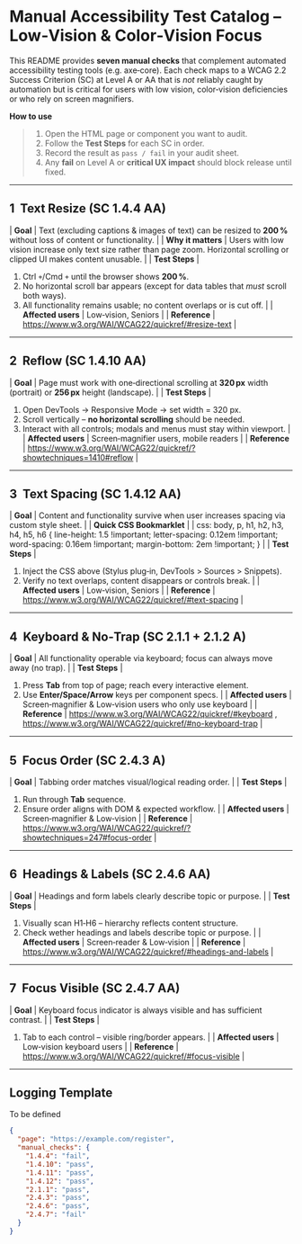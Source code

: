 # Manual Accessibility Test Catalog – Low‑Vision & Color‑Vision Focus

This README provides **seven manual checks** that complement automated accessibility testing tools (e.g. axe‑core). Each check maps to a WCAG 2.2 Success Criterion (SC) at Level A or AA that is *not* reliably caught by automation but is critical for users with low vision, color‑vision deficiencies or who rely on screen magnifiers.

**How to use**
> 1. Open the HTML page or component you want to audit.
> 2. Follow the **Test Steps** for each SC in order.
> 3. Record the result as `pass / fail` in your audit sheet. 
> 4. Any **fail** on Level A or **critical UX impact** should block release until fixed.

---

## 1  Text Resize (SC 1.4.4 AA)
| **Goal** | Text (excluding captions & images of text) can be resized to **200 %** without loss of content or functionality. |
| **Why it matters** | Users with low vision increase only text size rather than page zoom. Horizontal scrolling or clipped UI makes content unusable. |
| **Test Steps** | 
1. Ctrl `+`/Cmd `+` until the browser shows **200 %**.
2. No horizontal scroll bar appears (except for data tables that *must* scroll both ways).
3. All functionality remains usable; no content overlaps or is cut off. 
|
| **Affected users** | Low‑vision, Seniors |
| **Reference** | <https://www.w3.org/WAI/WCAG22/quickref/#resize-text> |

---

## 2  Reflow (SC 1.4.10 AA)
| **Goal** | Page must work with one‑directional scrolling at **320 px** width (portrait) or **256 px** height (landscape). |
| **Test Steps** | 
1. Open DevTools → Responsive Mode → set width = 320 px.
2. Scroll vertically – **no horizontal scrolling** should be needed.
3. Interact with all controls; modals and menus must stay within viewport. 
|
| **Affected users** | Screen‑magnifier users, mobile readers |
| **Reference** | <https://www.w3.org/WAI/WCAG22/quickref/?showtechniques=1410#reflow> |

---

## 3  Text Spacing (SC 1.4.12 AA)
| **Goal** | Content and functionality survive when user increases spacing via custom style sheet. |
| **Quick CSS Bookmarklet** |
| css:
body, p, h1, h2, h3, h4, h5, h6 {
  line-height: 1.5 !important;
  letter-spacing: 0.12em !important;
  word-spacing: 0.16em !important;
  margin-bottom: 2em !important;
}
|
| **Test Steps** | 
1. Inject the CSS above (Stylus plug‑in, DevTools > Sources > Snippets).
2. Verify no text overlaps, content disappears or controls break. 
|
| **Affected users** | Low‑vision, Seniors |
| **Reference** | <https://www.w3.org/WAI/WCAG22/quickref/#text-spacing> |

---

## 4  Keyboard & No‑Trap (SC 2.1.1 + 2.1.2 A)
| **Goal** | All functionality operable via keyboard; focus can always move away (no trap). |
| **Test Steps** | 
1. Press **Tab** from top of page; reach every interactive element.
2. Use **Enter/Space/Arrow** keys per component specs.
|
| **Affected users** | Screen‑magnifier & Low‑vision users who only use keyboard |
| **Reference** | <https://www.w3.org/WAI/WCAG22/quickref/#keyboard> , <https://www.w3.org/WAI/WCAG22/quickref/#no-keyboard-trap> |

---

## 5  Focus Order (SC 2.4.3 A)
| **Goal** | Tabbing order matches visual/logical reading order. |
| **Test Steps** | 
1. Run through **Tab** sequence.
2. Ensure order aligns with DOM & expected workflow.
|
| **Affected users** | Screen‑magnifier & Low‑vision |
| **Reference** | <https://www.w3.org/WAI/WCAG22/quickref/?showtechniques=247#focus-order> |

---

## 6  Headings & Labels (SC 2.4.6 AA)
| **Goal** | Headings and form labels clearly describe topic or purpose. |
| **Test Steps** | 
1. Visually scan H1‑H6 – hierarchy reflects content structure.
2. Check wether headings and labels describe topic or purpose.
|
| **Affected users** | Screen‑reader & Low‑vision |
| **Reference** | <https://www.w3.org/WAI/WCAG22/quickref/#headings-and-labels> |

---

## 7  Focus Visible (SC 2.4.7 AA)
| **Goal** | Keyboard focus indicator is always visible and has sufficient contrast. |
| **Test Steps** | 
1. Tab to each control – visible ring/border appears.
|
| **Affected users** | Low‑vision keyboard users |
| **Reference** | <https://www.w3.org/WAI/WCAG22/quickref/#focus-visible> |

---

## Logging Template
To be defined

```json
{
  "page": "https://example.com/register",
  "manual_checks": {
    "1.4.4": "fail",
    "1.4.10": "pass",
    "1.4.11": "pass",
    "1.4.12": "pass",
    "2.1.1": "pass",
    "2.4.3": "pass",
    "2.4.6": "pass",
    "2.4.7": "fail"
  }
}
```

